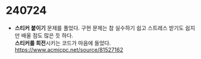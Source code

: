 # 240724

- **스티커 붙이기** 문제를 풀었다. 구현 문제는 참 실수하기 쉽고 스트레스 받기도 쉽지만 배울 점도 많은 듯 하다.  
**스티커를 회전**시키는 코드가 마음에 들었다.  
https://www.acmicpc.net/source/81527162  